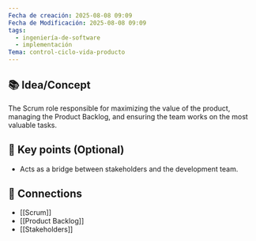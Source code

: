 ```yaml
---
Fecha de creación: 2025-08-08 09:09
Fecha de Modificación: 2025-08-08 09:09
tags:
  - ingeniería-de-software
  - implementación
Tema: control-ciclo-vida-producto
---
```



## 📚 Idea/Concept 
The Scrum role responsible for maximizing the value of the product, managing the Product Backlog, and ensuring the team works on the most valuable tasks.
## 📌 Key points (Optional)
- Acts as a bridge between stakeholders and the development team.

## 🔗 Connections
- [[Scrum]]
- [[Product Backlog]]
- [[Stakeholders]]

